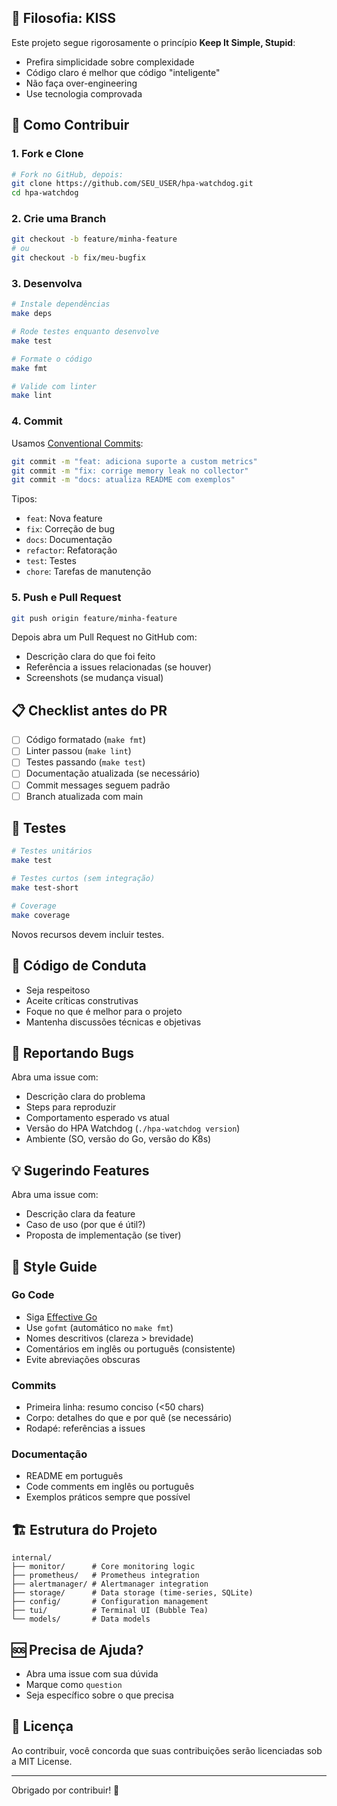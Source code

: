 
## 🎯 Filosofia: KISS

Este projeto segue rigorosamente o princípio **Keep It Simple, Stupid**:

- Prefira simplicidade sobre complexidade
- Código claro é melhor que código "inteligente"
- Não faça over-engineering
- Use tecnologia comprovada

## 🚀 Como Contribuir

### 1. Fork e Clone

```bash
# Fork no GitHub, depois:
git clone https://github.com/SEU_USER/hpa-watchdog.git
cd hpa-watchdog
```

### 2. Crie uma Branch

```bash
git checkout -b feature/minha-feature
# ou
git checkout -b fix/meu-bugfix
```

### 3. Desenvolva

```bash
# Instale dependências
make deps

# Rode testes enquanto desenvolve
make test

# Formate o código
make fmt

# Valide com linter
make lint
```

### 4. Commit

Usamos [Conventional Commits](https://www.conventionalcommits.org/):

```bash
git commit -m "feat: adiciona suporte a custom metrics"
git commit -m "fix: corrige memory leak no collector"
git commit -m "docs: atualiza README com exemplos"
```

Tipos:
- `feat`: Nova feature
- `fix`: Correção de bug
- `docs`: Documentação
- `refactor`: Refatoração
- `test`: Testes
- `chore`: Tarefas de manutenção

### 5. Push e Pull Request

```bash
git push origin feature/minha-feature
```

Depois abra um Pull Request no GitHub com:
- Descrição clara do que foi feito
- Referência a issues relacionadas (se houver)
- Screenshots (se mudança visual)

## 📋 Checklist antes do PR

- [ ] Código formatado (`make fmt`)
- [ ] Linter passou (`make lint`)
- [ ] Testes passando (`make test`)
- [ ] Documentação atualizada (se necessário)
- [ ] Commit messages seguem padrão
- [ ] Branch atualizada com main

## 🧪 Testes

```bash
# Testes unitários
make test

# Testes curtos (sem integração)
make test-short

# Coverage
make coverage
```

Novos recursos devem incluir testes.

## 📝 Código de Conduta

- Seja respeitoso
- Aceite críticas construtivas
- Foque no que é melhor para o projeto
- Mantenha discussões técnicas e objetivas

## 🐛 Reportando Bugs

Abra uma issue com:
- Descrição clara do problema
- Steps para reproduzir
- Comportamento esperado vs atual
- Versão do HPA Watchdog (`./hpa-watchdog version`)
- Ambiente (SO, versão do Go, versão do K8s)

## 💡 Sugerindo Features

Abra uma issue com:
- Descrição clara da feature
- Caso de uso (por que é útil?)
- Proposta de implementação (se tiver)

## 🎨 Style Guide

### Go Code

- Siga [Effective Go](https://golang.org/doc/effective_go.html)
- Use `gofmt` (automático no `make fmt`)
- Nomes descritivos (clareza > brevidade)
- Comentários em inglês ou português (consistente)
- Evite abreviações obscuras

### Commits

- Primeira linha: resumo conciso (<50 chars)
- Corpo: detalhes do que e por quê (se necessário)
- Rodapé: referências a issues

### Documentação

- README em português
- Code comments em inglês ou português
- Exemplos práticos sempre que possível

## 🏗️ Estrutura do Projeto

```
internal/
├── monitor/      # Core monitoring logic
├── prometheus/   # Prometheus integration
├── alertmanager/ # Alertmanager integration
├── storage/      # Data storage (time-series, SQLite)
├── config/       # Configuration management
├── tui/          # Terminal UI (Bubble Tea)
└── models/       # Data models
```

## 🆘 Precisa de Ajuda?

- Abra uma issue com sua dúvida
- Marque como `question`
- Seja específico sobre o que precisa

## 📜 Licença

Ao contribuir, você concorda que suas contribuições serão licenciadas sob a MIT License.

---

Obrigado por contribuir! 🚀
